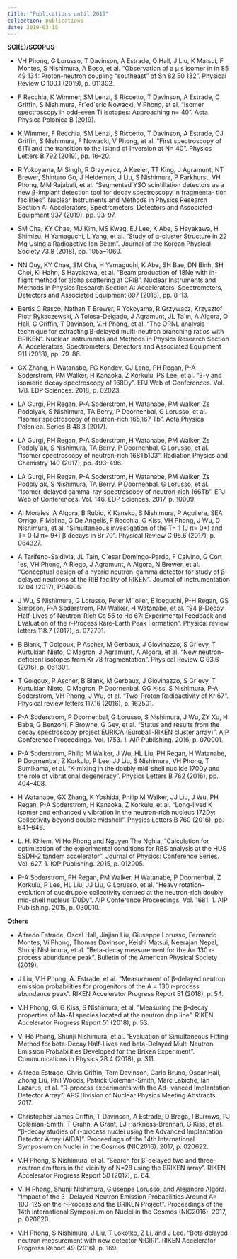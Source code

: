 ```yaml
---
title: "Publications until 2019"
collection: publications
date: 2019-03-15
---
```


**SCI(E)/SCOPUS**
- VH  Phong,  G  Lorusso,  T  Davinson,  A  Estrade,  O  Hall,  J  Liu,  K  Matsui,  F  Montes,  S  Nishimura, A  Boso,  et al. “Observation  of  a  µ  s  isomer  in  In  85  49  134:  Proton-neutron  coupling  “southeast” of  Sn  82  50  132”.  Physical  Review  C  100.1  (2019),  p.  011302.

- F  Recchia,  K  Wimmer,  SM  Lenzi,  S  Riccetto,  T  Davinson,  A  Estrade,  C  Griffin,  S  Nishimura, Fr´ed´eric  Nowacki,  V  Phong,  et  al. “Isomer  spectroscopy  in  odd–even  Ti  isotopes:  Approaching n=  40”.  Acta  Physica  Polonica  B  (2019).

- K  Wimmer,  F  Recchia,  SM  Lenzi,  S  Riccetto,  T  Davinson,  A  Estrade,  CJ  Griffin,  S  Nishimura,  F Nowacki,  V  Phong,  et  al.  “First  spectroscopy  of  61Ti  and  the  transition  to  the  Island  of  Inversion at  N=  40”.  Physics  Letters  B  792  (2019),  pp.  16–20.

- R  Yokoyama,  M  Singh,  R  Grzywacz,  A  Keeler,  TT  King,  J  Agramunt,  NT  Brewer,  Shintaro  Go, J  Heideman,  J  Liu,  S  Nishimura,  P  Parkhurst,  VH  Phong,  MM  Rajabali,  et  al.  “Segmented  YSO scintillation  detectors  as  a  new  β-implant  detection  tool  for  decay  spectroscopy  in  fragmenta- tion  facilities”.  Nuclear  Instruments  and  Methods  in  Physics  Research  Section  A:  Accelerators, Spectrometers,  Detectors  and  Associated  Equipment  937  (2019),  pp.  93–97.

- SM  Cha,  KY  Chae,  MJ  Kim,  MS  Kwag,  EJ  Lee,  K  Abe,  S  Hayakawa,  H  Shimizu,  H  Yamaguchi, L  Yang,  et  al. “Study  of  α-cluster  Structure  in  22  Mg  Using  a  Radioactive  Ion  Beam”.  Journal of  the  Korean  Physical  Society  73.8  (2018),  pp.  1055–1060.

- NN  Duy,  KY  Chae,  SM  Cha,  H  Yamaguchi,  K  Abe,  SH  Bae,  DN  Binh,  SH  Choi,  KI  Hahn,  S Hayakawa,  et  al. “Beam  production  of  18Ne  with  in-flight  method  for  alpha  scattering  at  CRIB”. Nuclear  Instruments  and  Methods  in  Physics  Research  Section  A:  Accelerators,  Spectrometers, Detectors  and  Associated  Equipment  897  (2018),  pp.  8–13.

- Bertis  C  Rasco,  Nathan  T  Brewer,  R  Yokoyama,  R  Grzywacz,  Krzysztof  Piotr  Rykaczewski,  A Tolosa-Delgado,  J  Agramunt,  JL  Ta´ın,  A  Algora,  O  Hall,  C  Griffin,  T  Davinson,  V.H  Phong, et  al.  “The  ORNL  analysis  technique  for  extracting  β-delayed  multi-neutron  branching  ratios with  BRIKEN”.  Nuclear  Instruments  and  Methods  in  Physics  Research  Section  A:  Accelerators, Spectrometers,  Detectors  and  Associated  Equipment  911  (2018),  pp.  79–86.

- GX  Zhang,  H  Watanabe,  FG  Kondev,  GJ  Lane,  PH  Regan,  P-A  Soderstrom,  PM  Walker,  H Kanaoka,  Z  Korkulu,  PS  Lee,  et  al. “β-γ  and  isomeric  decay  spectroscopy  of  168Dy”.  EPJ  Web of  Conferences.  Vol.  178.  EDP  Sciences.  2018,  p.  02023.

- LA  Gurgi,  PH  Regan,  P-A  Soderstrom,  H  Watanabe,  PM  Walker,  Zs  Podolyak,  S  Nishimura, TA  Berry,  P  Doornenbal,  G  Lorusso,  et  al.  “Isomer  spectroscopy  of  neutron-rich  165,167  Tb”. Acta  Physica  Polonica.  Series  B  48.3  (2017).

- LA  Gurgi,  PH  Regan,  P-A  Soderstrom,  H  Watanabe,  PM  Walker,  Zs  Podoly´ak,  S  Nishimura, TA  Berry,  P  Doornenbal,  G  Lorusso,  et  al. “Isomer  spectroscopy  of  neutron-rich  168Tb103”. Radiation  Physics  and  Chemistry  140  (2017),  pp.  493–496.

- LA  Gurgi,  PH  Regan,  P-A  Soderstrom,  H  Watanabe,  PM  Walker,  Zs  Podoly´ak,  S  Nishimura,  TA Berry,  P  Doornenbal,  G  Lorusso, et al. “Isomer-delayed  gamma-ray  spectroscopy  of  neutron-rich 166Tb”.  EPJ  Web  of  Conferences.  Vol.  146.  EDP  Sciences.  2017,  p.  10009.

- AI  Morales,  A  Algora,  B  Rubio,  K  Kaneko,  S  Nishimura,  P  Aguilera,  SEA  Orrigo,  F  Molina,  G De  Angelis,  F  Recchia,  G  Kiss,  VH  Phong,  J  Wu,  D  Nishimura,  et al. “Simultaneous  investigation of  the  T=  1  (J  π=  0+)  and  T=  0  (J  π=  9+)  β  decays  in  Br  70”.  Physical  Review  C  95.6  (2017), p.  064327.

- A  Tarifeno-Saldivia,  JL  Tain,  C´esar  Domingo-Pardo,  F  Calvino,  G  Cort´es,  VH  Phong,  A  Riego, J  Agramunt,  A  Algora,  N  Brewer,  et  al.  “Conceptual  design  of  a  hybrid  neutron-gamma  detector for  study  of  β-delayed  neutrons  at  the  RIB  facility  of  RIKEN”.  Journal  of  Instrumentation  12.04 (2017),  P04006.

- J  Wu,  S  Nishimura,  G  Lorusso,  Peter  M¨oller,  E  Ideguchi,  P-H  Regan,  GS  Simpson,  P-A  Soderstrom, PM  Walker,  H  Watanabe,  et al.  “94  β-Decay  Half-Lives  of  Neutron-Rich  Cs  55  to  Ho  67:  Experimental  Feedback  and  Evaluation  of  the  r-Process  Rare-Earth  Peak  Formation”.  Physical  review letters 118.7  (2017), p. 072701.

- B  Blank,  T  Goigoux,  P  Ascher,  M  Gerbaux,  J  Giovinazzo,  S  Gr´evy,  T  Kurtukian  Nieto,  C  Magron, J  Agramunt,  A  Algora,  et al.  “New  neutron-deficient  isotopes  from  Kr  78  fragmentation”.  Physical Review  C  93.6 (2016),  p. 061301.

- T  Goigoux,  P  Ascher,  B  Blank,  M  Gerbaux,  J  Giovinazzo,  S  Gr´evy,  T  Kurtukian  Nieto,  C  Magron, P  Doornenbal,  GG  Kiss,  S  Nishimura,  P-A  Soderstrom,  VH  Phong,  J  Wu,  et  al.  “Two-Proton Radioactivity  of  Kr  67”.  Physical  review  letters  117.16  (2016),  p.  162501.

- P-A  Soderstrom,  P  Doornenbal,  G  Lorusso,  S  Nishimura,  J  Wu,  ZY  Xu,  H  Baba,  G  Benzoni, F  Browne,  G  Gey,  et  al.  “Status  and  results  from  the  decay  spectroscopy  project  EURICA (Euroball-RIKEN  cluster  array)”.  AIP  Conference  Proceedings.  Vol.  1753.  1.  AIP  Publishing. 2016, p. 070001.

- P-A  Soderstrom,  Philip  M  Walker,  J  Wu,  HL  Liu,  PH  Regan,  H  Watanabe,  P  Doornenbal,  Z Korkulu, P  Lee,  JJ Liu,  S Nishimura, VH Phong, T Sumikama, et  al. “K-mixing  in  the  doubly mid-shell  nuclide  170Dy and  the  role of vibrational degeneracy”. Physics Letters B 762 (2016), pp. 404–408.

- H  Watanabe,  GX  Zhang,  K  Yoshida,  Philip  M  Walker,  JJ  Liu,  J  Wu,  PH  Regan,  P-A  Soderstrom, H  Kanaoka, Z  Korkulu, et  al. “Long-lived  K isomer  and enhanced γ  vibration in  the neutron-rich nucleus  172Dy:  Collectivity  beyond  double  midshell”.  Physics  Letters  B  760  (2016),  pp.  641–646.

- L. H. Khiem, Vi Ho Phong and Nguyen The Nghia,  “Calculation for  optimization  of the  experimental conditions  for RBS  analysis at  the  HUS  5SDH-2  tandem  accelerator”.  Journal  of  Physics:  Conference  Series.  Vol.  627.  1.  IOP Publishing.  2015,  p. 012005.

- P-A  Soderstrom,  PH  Regan,  PM  Walker,  H  Watanabe,  P  Doornenbal,  Z  Korkulu,  P  Lee,  HL Liu,  JJ Liu,  G Lorusso, et  al. “Heavy  rotation–evolution of quadrupole  collectivity centred at  the neutron-rich  doubly mid-shell nucleus 170Dy”. AIP  Conference Proceedings. Vol. 1681. 1. AIP Publishing.  2015,  p. 030010.

**Others**

- Alfredo  Estrade,  Oscal  Hall,  Jiajian  Liu,  Giuseppe  Lorusso,  Fernando  Montes,  Vi  Phong,  Thomas Davinson,  Keishi  Matsui,  Neerajan  Nepal,  Shunji  Nishimura,  et  al.  “Beta-decay  measurement  for the  A=  130  r-process  abundance  peak”.  Bulletin  of  the  American  Physical  Society  (2019).

- J  Liu,  V.H  Phong,  A.  Estrade,  et  al.  “Measurement  of  β-delayed  neutron  emission  probabilities  for  progenitors  of  the  A  =  130  r-process  abundance  peak”.  RIKEN  Accelerator  Progress  Report  51  (2018),  p.  54.

- V.H  Phong,  G.  G  Kiss,  S  Nishimura,  et  al.  “Measuring  the  β-decay  properties  of  Na-Al  species  located  at  the  neutron  drip  line”.  RIKEN  Accelerator  Progress  Report  51  (2018),  p.  53.

- Vi  Ho  Phong,  Shunji  Nishimura,  et al. “Evaluation  of  Simultaneous  Fitting  Method  for  beta-Decay Half-Lives  and beta-Delayed Multi  Neutron Emission Probabilities  Developed for the  Briken Experiment”.  Communications  in  Physics  28.4  (2018),  p.  311.

- Alfredo  Estrade,  Chris  Griffin,  Tom  Davinson,  Carlo  Bruno,  Oscar  Hall,  Zhong  Liu,  Phil  Woods, Patrick  Coleman-Smith,  Marc  Labiche,  Ian  Lazarus,  et  al.  “R-process  experiments  with  the  Ad- vanced  Implantation  Detector  Array”.  APS  Division  of  Nuclear  Physics  Meeting  Abstracts.  2017.

- Christopher  James  Griffin,  T  Davinson,  A  Estrade,  D  Braga,  I  Burrows,  PJ  Coleman-Smith, T  Grahn,  A  Grant,  LJ  Harkness-Brennan,  G  Kiss,  et  al.  “β-decay  studies  of  r-process  nuclei using  the  Advanced  Implantation  Detector  Array  (AIDA)”.  Proceedings  of  the  14th  International Symposium  on  Nuclei  in  the  Cosmos  (NIC2016).  2017,  p.  020622.

- V.H  Phong,  S  Nishimura,  et  al.  “Search  for  β-delayed  two  and  three-neutron  emitters  in  the  vicinity  of  N=28  using  the  BRIKEN  array”.  RIKEN  Accelerator  Progress  Report  50  (2017),  p.  64.

- Vi  H  Phong,  Shunji  Nishimura,  Giuseppe  Lorusso,  and  Alejandro  Algora.  “Impact  of  the  β- Delayed  Neutron  Emission  Probabilities  Around  A=  100–125  on  the  r-Process  and  the  BRIKEN Project”.  Proceedings  of  the  14th  International  Symposium  on  Nuclei  in  the  Cosmos  (NIC2016). 2017, p. 020620.

- V.H Phong,  S  Nishimura,  J  Liu,  T  Lokotko,  Z  Li,  and  J  Lee.  “Beta  delayed  neutron  measurement  with  new  detector  NiGIRI”.  RIKEN  Accelerator  Progress  Report  49  (2016),  p.  169.

<!--more-->